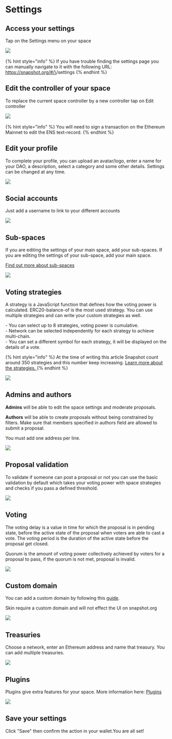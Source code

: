 # Settings

## Access your settings

Tap on the Settings menu on your space

![](<../.gitbook/assets/Capture d’écran 2022-08-11 à 14.07.53.png>)

{% hint style="info" %}
If you have trouble finding the settings page you can manually navigate to it with the following URL: https://snapshot.org/#/\<YOUR-ENS-NAME>/settings
{% endhint %}

## Edit the controller of your space

To replace the current space controller by a new controller tap on Edit controller

![](<../.gitbook/assets/Capture d’écran 2022-08-11 à 14.14.17.png>)

{% hint style="info" %}
You will need to sign a transaction on the Ethereum Mainnet to edit the ENS text-record.&#x20;
{% endhint %}

## Edit your profile

To complete your profile, you can upload an avatar/logo, enter a name for your DAO, a description, select a category and some other details. Settings can be changed at any time.

![](<../.gitbook/assets/Capture d’écran 2022-08-11 à 14.20.57.png>)

## Social accounts

Just add a username to link to your different accounts

![](<../.gitbook/assets/Capture d’écran 2022-08-11 à 14.30.17.png>)

## Sub-spaces

If you are editing the settings of your main space, add your sub-spaces. If you are editing the settings of your sub-space, add your main space.&#x20;

[Find out more about sub-spaces](sub-spaces.md)

![](<../.gitbook/assets/Capture d’écran 2022-08-11 à 14.30.37.png>)

## Voting strategies

A strategy is a JavaScript function that defines how the voting power is calculated. ERC20-balance-of is the most used strategy. You can use multiple strategies and can write your custom strategies as well.

\- You can select up to 8 strategies, voting power is cumulative.\
\- Network can be selected independently for each strategy to achieve multi-chain.\
\- You can set a different symbol for each strategy, it will be displayed on the details of a vote.

{% hint style="info" %}
At the time of writing this article Snapshot count around 350 strategies and this number keep increasing. [Learn more about the strategies. ](../strategies/what-is-a-strategy.md)
{% endhint %}

![](<../.gitbook/assets/Capture d’écran 2022-08-11 à 14.31.08.png>)

## Admins and authors

**Admins** will be able to edit the space settings and moderate proposals.&#x20;

**Authors** will be able to create proposals without being constrained by filters. Make sure that members specified in authors field are allowed to submit a proposal.

You must add one address per line.

![](<../.gitbook/assets/Capture d’écran 2022-08-11 à 14.31.29.png>)

## Proposal validation

To validate if someone can post a proposal or not you can use the basic validation by default which takes your voting power with space strategies and checks if you pass a defined threshold.

![](<../.gitbook/assets/Capture d’écran 2022-08-11 à 14.31.47.png>)

## Voting

The voting delay is a value in time for which the proposal is in pending state, before the active state of the proposal when voters are able to cast a vote. The voting period is the duration of the active state before the proposal get closed.

Quorum is the amount of voting power collectively achieved by voters for a proposal to pass, if the quorum is not met, proposal is invalid.

![](<../.gitbook/assets/Capture d’écran 2022-08-11 à 14.32.03.png>)

## Custom domain

You can add a custom domain by following this [guide](add-custom-domain.md).

Skin require a custom domain and will not effect the UI on snapshot.org

![](<../.gitbook/assets/Capture d’écran 2022-08-11 à 14.32.30.png>)

## Treasuries

Choose a network, enter an Ethereum address and name that treasury. You can add multiple treasuries. &#x20;

![](<../.gitbook/assets/Capture d’écran 2022-08-11 à 14.32.50.png>)

## Plugins

Plugins give extra features for your space. More information here:​ [Plugins](../plugins/)

![](<../.gitbook/assets/Capture d’écran 2022-08-11 à 14.33.20.png>)

## Save your settings

Click "Save" then confirm the action in your wallet.You are all set!

